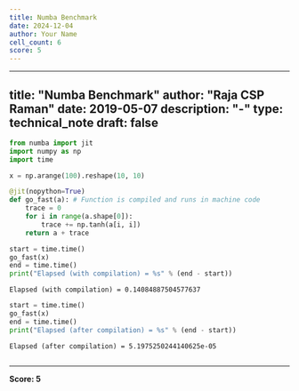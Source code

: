 ```yaml
---
title: Numba Benchmark
date: 2024-12-04
author: Your Name
cell_count: 6
score: 5
---
```


---
title: "Numba Benchmark"
author: "Raja CSP Raman"
date: 2019-05-07
description: "-"
type: technical_note
draft: false
---

```python
from numba import jit
import numpy as np
import time
```


```python
x = np.arange(100).reshape(10, 10)

@jit(nopython=True)
def go_fast(a): # Function is compiled and runs in machine code
    trace = 0
    for i in range(a.shape[0]):
        trace += np.tanh(a[i, i])
    return a + trace
```


```python
start = time.time()
go_fast(x)
end = time.time()
print("Elapsed (with compilation) = %s" % (end - start))
```

    Elapsed (with compilation) = 0.14084887504577637



```python
start = time.time()
go_fast(x)
end = time.time()
print("Elapsed (after compilation) = %s" % (end - start))
```

    Elapsed (after compilation) = 5.1975250244140625e-05



```python

```


---
**Score: 5**